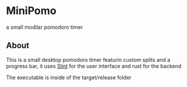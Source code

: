 # MiniPomo

a small modilar pomodoro timer 

## About

This is a small desktop pomodoro timer featurin custom splits and a progress bar, it uses [Slint](https://slint.rs/) for the user interface and rust for the backend

The executable is inside of the target/release folder
